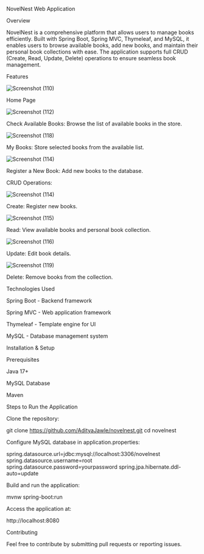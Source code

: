 NovelNest Web Application

Overview

NovelNest is a comprehensive platform that allows users to manage books efficiently. Built with Spring Boot, Spring MVC, Thymeleaf, and MySQL, it enables users to browse available books, add new books, and maintain their personal book collections with ease. The application supports full CRUD (Create, Read, Update, Delete) operations to ensure seamless book management.

Features


![Screenshot (110)](https://github.com/user-attachments/assets/8465a4bc-6541-4c9f-a9ce-389c27ee6605)


Home Page 


![Screenshot (112)](https://github.com/user-attachments/assets/0f48e99d-9491-4227-8329-3f9457716ca0)


Check Available Books: Browse the list of available books in the store.



![Screenshot (118)](https://github.com/user-attachments/assets/ae014c58-520a-4efc-a4c4-784a38c1b730)


My Books: Store selected books from the available list.



![Screenshot (114)](https://github.com/user-attachments/assets/764a928c-3eff-4753-9e7e-a2bc274f49af)


Register a New Book: Add new books to the database.

CRUD Operations:



![Screenshot (114)](https://github.com/user-attachments/assets/a09b0dd5-4368-40be-a77f-8565141d404c)


Create: Register new books.



![Screenshot (115)](https://github.com/user-attachments/assets/2062a295-f7a4-4747-b566-1f31c75aa6cc)


Read: View available books and personal book collection.



![Screenshot (116)](https://github.com/user-attachments/assets/056075d3-caa2-4038-b290-ebd2fed4e0ff)


Update: Edit book details.


![Screenshot (119)](https://github.com/user-attachments/assets/e782094b-a21d-48aa-bcd9-891284f0fa02)


Delete: Remove books from the collection.

Technologies Used

Spring Boot - Backend framework

Spring MVC - Web application framework

Thymeleaf - Template engine for UI

MySQL - Database management system

Installation & Setup

Prerequisites

Java 17+

MySQL Database

Maven

Steps to Run the Application

Clone the repository:

git clone https://github.com/AdityaJawle/novelnest.git cd novelnest

Configure MySQL database in application.properties:

spring.datasource.url=jdbc:mysql://localhost:3306/novelnest spring.datasource.username=root spring.datasource.password=yourpassword spring.jpa.hibernate.ddl-auto=update

Build and run the application:

mvnw spring-boot:run

Access the application at:

http://localhost:8080

Contributing

Feel free to contribute by submitting pull requests or reporting issues.
